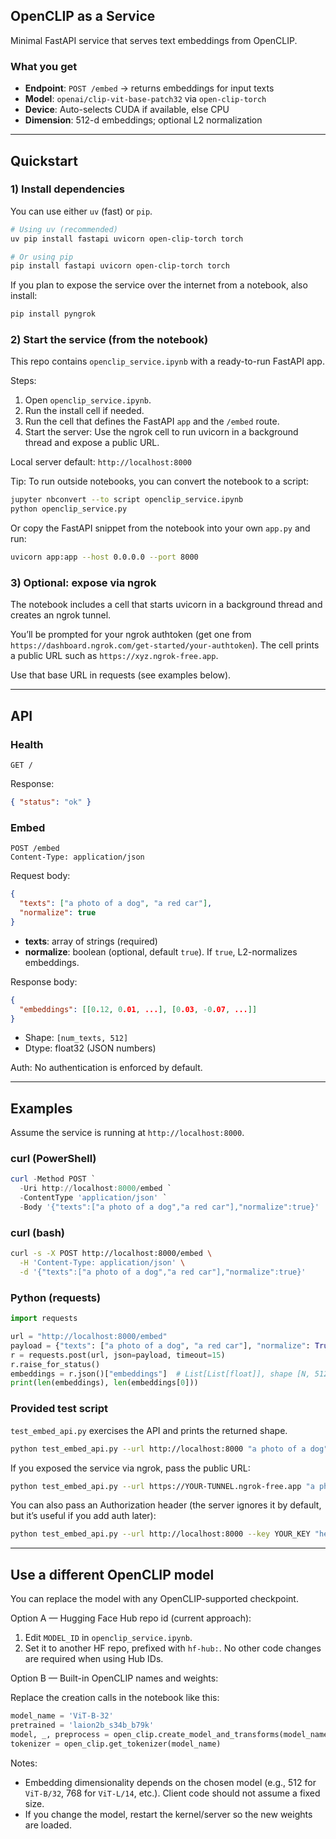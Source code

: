 ## OpenCLIP as a Service

Minimal FastAPI service that serves text embeddings from OpenCLIP.

### What you get
- **Endpoint**: `POST /embed` → returns embeddings for input texts
- **Model**: `openai/clip-vit-base-patch32` via `open-clip-torch`
- **Device**: Auto-selects CUDA if available, else CPU
- **Dimension**: 512-d embeddings; optional L2 normalization

---

## Quickstart

### 1) Install dependencies
You can use either `uv` (fast) or `pip`.

```bash
# Using uv (recommended)
uv pip install fastapi uvicorn open-clip-torch torch

# Or using pip
pip install fastapi uvicorn open-clip-torch torch
```

If you plan to expose the service over the internet from a notebook, also install:

```bash
pip install pyngrok
```

### 2) Start the service (from the notebook)
This repo contains `openclip_service.ipynb` with a ready-to-run FastAPI app.

Steps:
1. Open `openclip_service.ipynb`.
2. Run the install cell if needed.
3. Run the cell that defines the FastAPI `app` and the `/embed` route.
4. Start the server: Use the ngrok cell to run uvicorn in a background thread and expose a public URL.

Local server default: `http://localhost:8000`

Tip: To run outside notebooks, you can convert the notebook to a script:

```bash
jupyter nbconvert --to script openclip_service.ipynb
python openclip_service.py
```

Or copy the FastAPI snippet from the notebook into your own `app.py` and run:

```bash
uvicorn app:app --host 0.0.0.0 --port 8000
```

### 3) Optional: expose via ngrok
The notebook includes a cell that starts uvicorn in a background thread and creates an ngrok tunnel.

You’ll be prompted for your ngrok authtoken (get one from `https://dashboard.ngrok.com/get-started/your-authtoken`). The cell prints a public URL such as `https://xyz.ngrok-free.app`.

Use that base URL in requests (see examples below).

---

## API

### Health
```http
GET /
```
Response:
```json
{ "status": "ok" }
```

### Embed
```http
POST /embed
Content-Type: application/json
```

Request body:
```json
{
  "texts": ["a photo of a dog", "a red car"],
  "normalize": true
}
```

- **texts**: array of strings (required)
- **normalize**: boolean (optional, default `true`). If `true`, L2-normalizes embeddings.

Response body:
```json
{
  "embeddings": [[0.12, 0.01, ...], [0.03, -0.07, ...]]
}
```

- Shape: `[num_texts, 512]`
- Dtype: float32 (JSON numbers)

Auth: No authentication is enforced by default.

---

## Examples

Assume the service is running at `http://localhost:8000`.

### curl (PowerShell)
```powershell
curl -Method POST `
  -Uri http://localhost:8000/embed `
  -ContentType 'application/json' `
  -Body '{"texts":["a photo of a dog","a red car"],"normalize":true}'
```

### curl (bash)
```bash
curl -s -X POST http://localhost:8000/embed \
  -H 'Content-Type: application/json' \
  -d '{"texts":["a photo of a dog","a red car"],"normalize":true}'
```

### Python (requests)
```python
import requests

url = "http://localhost:8000/embed"
payload = {"texts": ["a photo of a dog", "a red car"], "normalize": True}
r = requests.post(url, json=payload, timeout=15)
r.raise_for_status()
embeddings = r.json()["embeddings"]  # List[List[float]], shape [N, 512]
print(len(embeddings), len(embeddings[0]))
```

### Provided test script
`test_embed_api.py` exercises the API and prints the returned shape.

```bash
python test_embed_api.py --url http://localhost:8000 "a photo of a dog" "a red car"
```

If you exposed the service via ngrok, pass the public URL:

```bash
python test_embed_api.py --url https://YOUR-TUNNEL.ngrok-free.app "a photo of a dog" "a red car"
```

You can also pass an Authorization header (the server ignores it by default, but it’s useful if you add auth later):

```bash
python test_embed_api.py --url http://localhost:8000 --key YOUR_KEY "hello world"
```

---

## Use a different OpenCLIP model
You can replace the model with any OpenCLIP-supported checkpoint.

Option A — Hugging Face Hub repo id (current approach):

1. Edit `MODEL_ID` in `openclip_service.ipynb`.
2. Set it to another HF repo, prefixed with `hf-hub:`. No other code changes are required when using Hub IDs.

Option B — Built-in OpenCLIP names and weights:

Replace the creation calls in the notebook like this:

```python
model_name = 'ViT-B-32'
pretrained = 'laion2b_s34b_b79k'
model, _, preprocess = open_clip.create_model_and_transforms(model_name, pretrained=pretrained, device=DEVICE)
tokenizer = open_clip.get_tokenizer(model_name)
```

Notes:
- Embedding dimensionality depends on the chosen model (e.g., 512 for `ViT-B/32`, 768 for `ViT-L/14`, etc.). Client code should not assume a fixed size.
- If you change the model, restart the kernel/server so the new weights are loaded.


